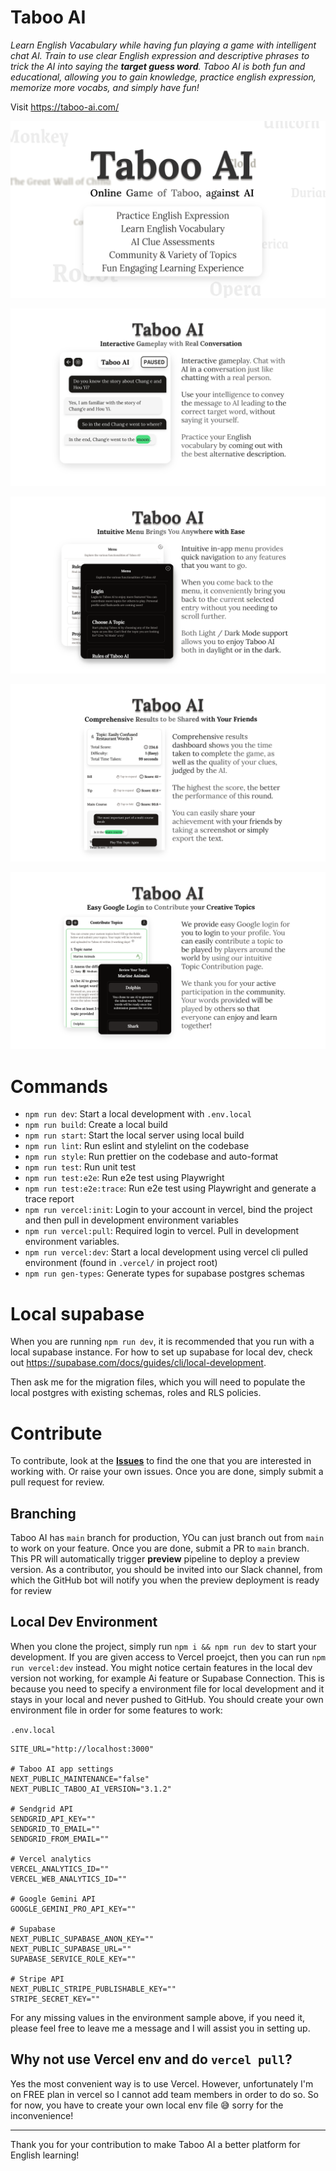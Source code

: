# Taboo AI

_Learn English Vacabulary while having fun playing a game with intelligent chat AI. Train to use clear English expression and descriptive phrases to trick the AI into saying the **target guess word**. Taboo AI is both fun and educational, allowing you to gain knowledge, practice english expression, memorize more vocabs, and simply have fun!_

Visit https://taboo-ai.com/

![Taboo AI](<https://github.com/xmliszt/resources/blob/main/taboo-ai/images/v300/poster3.0(features).png?raw=true>)

![Feature 01](https://github.com/xmliszt/resources/blob/main/taboo-ai/images/v300/3.0%20Feature%201.png?raw=true)

![Feature 02](https://github.com/xmliszt/resources/blob/main/taboo-ai/images/v300/3.0%20Feature%202.png?raw=true)

![Feature 03](https://github.com/xmliszt/resources/blob/main/taboo-ai/images/v300/3.0%20Feature%203.png?raw=true)

![Feature 04](https://github.com/xmliszt/resources/blob/main/taboo-ai/images/v300/3.0%20Feature%204.png?raw=true)

# Commands

- `npm run dev`: Start a local development with `.env.local`
- `npm run build`: Create a local build
- `npm run start`: Start the local server using local build
- `npm run lint`: Run eslint and stylelint on the codebase
- `npm run style`: Run prettier on the codebase and auto-format
- `npm run test`: Run unit test
- `npm run test:e2e`: Run e2e test using Playwright
- `npm run test:e2e:trace`: Run e2e test using Playwright and generate a trace report
- `npm run vercel:init`: Login to your account in vercel, bind the project and then pull in development environment variables
- `npm run vercel:pull`: Required login to vercel. Pull in development environment variables.
- `npm run vercel:dev`: Start a local development using vercel cli pulled environment (found in `.vercel/` in project root)
- `npm run gen-types`: Generate types for supabase postgres schemas

# Local supabase

When you are running `npm run dev`, it is recommended that you run with a local supabase instance. For how to set up supabase for local dev, check out https://supabase.com/docs/guides/cli/local-development.

Then ask me for the migration files, which you will need to populate the local postgres with existing schemas, roles and RLS policies.

# Contribute

To contribute, look at the [**Issues**](https://github.com/xmliszt/taboo-ai/issues) to find the one that you are interested in working with. Or raise your own issues. Once you are done, simply submit a pull request for review.

## Branching

Taboo AI has `main` branch for production, YOu can just branch out from `main` to work on your feature. Once you are done, submit a PR to `main` branch. This PR will automatically trigger **preview** pipeline to deploy a preview version. As a contributor, you should be invited into our Slack channel, from which the GitHub bot will notify you when the preview deployment is ready for review

## Local Dev Environment

When you clone the project, simply run `npm i && npm run dev` to start your development. If you are given access to Vercel proejct, then you can run `npm run vercel:dev` instead. You might notice certain features in the local dev version not working, for example Ai feature or Supabase Connection. This is because you need to specify a environment file for local development and it stays in your local and never pushed to GitHub. You should create your own environment file in order for some features to work:

`.env.local`

```
SITE_URL="http://localhost:3000"

# Taboo AI app settings
NEXT_PUBLIC_MAINTENANCE="false"
NEXT_PUBLIC_TABOO_AI_VERSION="3.1.2"

# Sendgrid API
SENDGRID_API_KEY=""
SENDGRID_TO_EMAIL=""
SENDGRID_FROM_EMAIL=""

# Vercel analytics
VERCEL_ANALYTICS_ID=""
VERCEL_WEB_ANALYTICS_ID=""

# Google Gemini API
GOOGLE_GEMINI_PRO_API_KEY=""

# Supabase
NEXT_PUBLIC_SUPABASE_ANON_KEY=""
NEXT_PUBLIC_SUPABASE_URL=""
SUPABASE_SERVICE_ROLE_KEY=""

# Stripe API
NEXT_PUBLIC_STRIPE_PUBLISHABLE_KEY=""
STRIPE_SECRET_KEY=""

```

For any missing values in the environment sample above, if you need it, please feel free to leave me a message and I will assist you in setting up.

## Why not use Vercel env and do `vercel pull`?

Yes the most convenient way is to use Vercel. However, unfortunately I'm on FREE plan in vercel so I cannot add team members in order to do so. So for now, you have to create your own local env file 😅 sorry for the inconvenience!

---

Thank you for your contribution to make Taboo AI a better platform for English learning!
